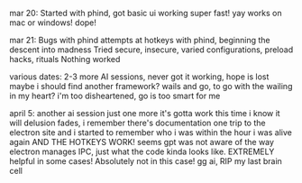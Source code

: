 mar 20:
    Started with phind, got basic ui working super fast! yay
    works on mac or windows! dope!

mar 21:
    Bugs with phind
    attempts at hotkeys with phind, beginning the descent into madness
    Tried secure, insecure, varied configurations, preload hacks, rituals
    Nothing worked

various dates:
    2-3 more AI sessions, never got it working, hope is lost
    maybe i should find another framework? wails and go, to go with the wailing in my heart? i'm too disheartened, go is too smart for me

april 5:
    another ai session just one more it's gotta work this time i know it will
    delusion fades, i remember there's documentation
    one trip to the electron site and i started to remember who i was
    within the hour i was alive again
    AND THE HOTKEYS WORK!
    seems gpt was not aware of the way electron manages IPC, just what the code kinda looks like. EXTREMELY helpful in some cases! Absolutely not in this case! gg ai, RIP my last brain cell
